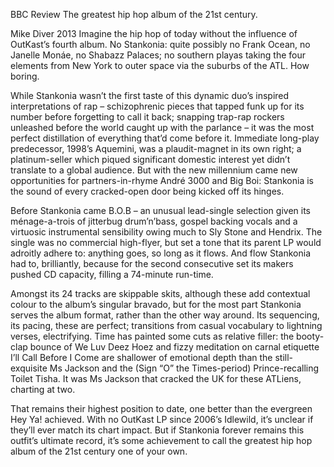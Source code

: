 BBC Review
The greatest hip hop album of the 21st century.

Mike Diver 2013
Imagine the hip hop of today without the influence of OutKast’s fourth album. No Stankonia: quite possibly no Frank Ocean, no Janelle Monáe, 
no Shabazz Palaces; no southern playas taking the four elements from New York to outer space via the suburbs of the ATL. How boring.

While Stankonia wasn’t the first taste of this dynamic duo’s inspired interpretations of rap – schizophrenic pieces that tapped funk up for 
its number before forgetting to call it back; snapping trap-rap rockers unleashed before the world caught up with the parlance – it was the 
most perfect distillation of everything that’d come before it. Immediate long-play predecessor, 1998’s Aquemini, was a plaudit-magnet in its
own right; a platinum-seller which piqued significant domestic interest yet didn’t translate to a global audience. But with the new millennium
came new opportunities for partners-in-rhyme André 3000 and Big Boi: Stankonia is the sound of every cracked-open door being kicked off its hinges.

Before Stankonia came B.O.B – an unusual lead-single selection given its ménage-a-trois of jitterbug drum’n’bass, gospel backing vocals and a
virtuosic instrumental sensibility owing much to Sly Stone and Hendrix. The single was no commercial high-flyer, but set a tone that its parent
LP would adroitly adhere to: anything goes, so long as it flows. And flow Stankonia had to, brilliantly, because for the second consecutive set
its makers pushed CD capacity, filling a 74-minute run-time.

Amongst its 24 tracks are skippable skits, although these add contextual colour to the album’s singular bravado, but for the most part Stankonia
serves the album format, rather than the other way around. Its sequencing, its pacing, these are perfect; transitions from casual vocabulary to
lightning verses, electrifying. Time has painted some cuts as relative filler: the booty-clap bounce of We Luv Deez Hoez and fizzy meditation on
carnal etiquette I’ll Call Before I Come are shallower of emotional depth than the still-exquisite Ms Jackson and the (Sign “O” the Times-period)
Prince-recalling Toilet Tisha. It was Ms Jackson that cracked the UK for these ATLiens, charting at two.

That remains their highest position to date, one better than the evergreen Hey Ya! achieved. With no OutKast LP since 2006’s Idlewild, it’s unclear
if they’ll ever match its chart impact. But if Stankonia forever remains this outfit’s ultimate record, it’s some achievement to call the greatest
hip hop album of the 21st century one of your own.